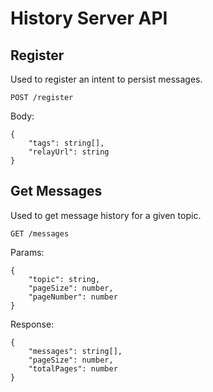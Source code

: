 # History Server API

## Register

Used to register an intent to persist messages.

`POST /register`

Body:

```jsonc
{
    "tags": string[],
    "relayUrl": string
}
```



## Get Messages

Used to get message history for a given topic.

`GET /messages`

Params:

```jsonc
{
    "topic": string,
    "pageSize": number,
    "pageNumber": number
}
```

Response:

```jsonc
{
    "messages": string[],
    "pageSize": number,
    "totalPages": number
}
```
